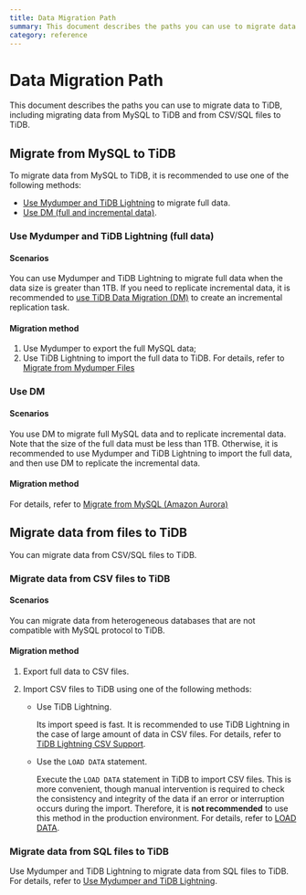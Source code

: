 ```yaml
---
title: Data Migration Path
summary: This document describes the paths you can use to migrate data to TiDB.
category: reference
---
```


# Data Migration Path

This document describes the paths you can use to migrate data to TiDB, including migrating data from MySQL to TiDB and from CSV/SQL files to TiDB.

## Migrate from MySQL to TiDB

To migrate data from MySQL to TiDB, it is recommended to use one of the following methods:

- [Use Mydumper and TiDB Lightning](#use-mydumper-and-tidb-lightning-full-data) to migrate full data.
- [Use DM (full and incremental data)](#use-dm).

### Use Mydumper and TiDB Lightning (full data)

#### Scenarios

You can use Mydumper and TiDB Lightning to migrate full data when the data size is greater than 1TB. If you need to replicate incremental data, it is recommended to [use TiDB Data Migration (DM)](#use-dm) to create an incremental replication task.

#### Migration method

1. Use Mydumper to export the full MySQL data;
2. Use TiDB Lightning to import the full data to TiDB. For details, refer to [Migrate from Mydumper Files]((/migrate-from-mysql-mydumper-files.md))

### Use DM

#### Scenarios

You use DM to migrate full MySQL data and to replicate incremental data. Note that the size of the full data must be less than 1TB. Otherwise, it is recommended to use Mydumper and TiDB Lightning to import the full data, and then use DM to replicate the incremental data.

#### Migration method

For details, refer to [Migrate from MySQL (Amazon Aurora)](/migrate-from-aurora-mysql-database.md)

## Migrate data from files to TiDB

You can migrate data from CSV/SQL files to TiDB.

### Migrate data from CSV files to TiDB

#### Scenarios

You can migrate data from heterogeneous databases that are not compatible with MySQL protocol to TiDB.

#### Migration method

1. Export full data to CSV files.
2. Import CSV files to TiDB using one of the following methods:

    - Use TiDB Lightning.

        Its import speed is fast. It is recommended to use TiDB Lightning in the case of large amount of data in CSV files. For details, refer to [TiDB Lightning CSV Support](/tidb-lightning/migrate-from-csv-using-tidb-lightning.md).

    - Use the `LOAD DATA` statement.

        Execute the `LOAD DATA` statement in TiDB to import CSV files. This is more convenient, though manual intervention is required to check the consistency and integrity of the data if an error or interruption occurs during the import. Therefore, it is **not recommended** to use this method in the production environment. For details, refer to [LOAD DATA](/sql-statements/sql-statement-load-data.md).

### Migrate data from SQL files to TiDB

Use Mydumper and TiDB Lightning to migrate data from SQL files to TiDB. For details, refer to [Use Mydumper and TiDB Lightning](#use-mydumper-and-tidb-lightning-full-data).
